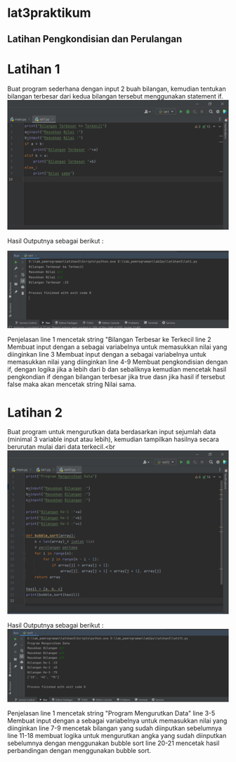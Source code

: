 # lat3praktikum

## Latihan Pengkondisian dan Perulangan
# Latihan 1

Buat program sederhana dengan input 2 buah bilangan, kemudian tentukan bilangan terbesar dari kedua bilangan tersebut menggunakan statement if.
![gambar 1](foto/s1.png)

Hasil Outputnya sebagai berikut :

![gambar 1](foto/s2.png)

Penjelasan
line 1 mencetak string "Bilangan Terbesar ke Terkecil line 2 Membuat input dengan a sebagai variabelnya untuk memasukkan nilai yang diinginkan line 3 Membuat input dengan a sebagai variabelnya untuk memasukkan nilai yang diinginkan line 4-9 Membuat pengkondisian dengan if, dengan logika jika a lebih dari b dan sebaliknya kemudian mencetak hasil pengkondian if dengan bilangan terbesar jika true dasn jika hasil if tersebut false maka akan mencetak string Nilai sama.

# Latihan 2

Buat program untuk mengurutkan data berdasarkan input sejumlah data (minimal 3 variable input atau lebih), kemudian tampilkan hasilnya secara berurutan mulai dari data terkecil.<br
![gambar 2](foto/s3.png)

Hasil Outputnya sebagai berikut :
![gambar 2](foto/s4.png)


Penjelasan
line 1 mencetak string "Program Mengurutkan Data" line 3-5 Membuat input dengan a sebagai variabelnya untuk memasukkan nilai yang diinginkan line 7-9 mencetak bilangan yang sudah diinputkan sebelumnya line 11-18 membuat logika untuk mengurutkan angka yang sudah diinputkan sebelumnya dengan menggunakan bubble sort line 20-21 mencetak hasil perbandingan dengan menggunakan bubble sort.